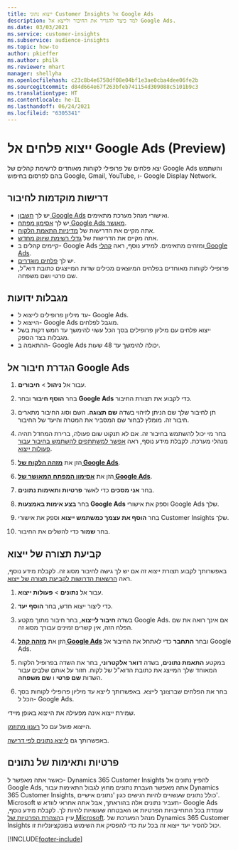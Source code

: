 ```yaml
---
title: ייצוא נתוני Customer Insights אל Google Ads
description: למד כיצד להגדיר את החיבור ולייצא אל Google Ads.
ms.date: 03/03/2021
ms.service: customer-insights
ms.subservice: audience-insights
ms.topic: how-to
author: pkieffer
ms.author: philk
ms.reviewer: mhart
manager: shellyha
ms.openlocfilehash: c23c8b4e6758df08e04bf1e3ae0cba4dee06fe2b
ms.sourcegitcommit: d84d664e67f263bfeb741154d309088c5101b9c3
ms.translationtype: HT
ms.contentlocale: he-IL
ms.lasthandoff: 06/24/2021
ms.locfileid: "6305341"
---
```

# <a name="export-segments-to-google-ads-preview"></a>ייצוא פלחים אל Google Ads‏ (Preview)

יצא פלחים של פרופילי לקוחות מאוחדים לרשימת קהלים של Google Ads והשתמש בהם לפרסום בחיפוש Google‏, Gmail, YouTube, ו- Google Display Network. 

## <a name="prerequisites-for-connection"></a>דרישות מוקדמות לחיבור

-   יש לך [חשבון Google Ads](https://ads.google.com/) ואישורי מנהל מערכת מתאימים.
-   יש לך [אסימון מפתח Google Ads מאושר](https://developers.google.com/google-ads/api/docs/first-call/dev-token). 
-   אתה מקיים את הדרישות של [מדיניות התאמת הלקוח](https://support.google.com/adspolicy/answer/6299717).
-   אתה מקיים את הדרישות של [גדלי רשימת שיווק מחדש](https://support.google.com/google-ads/answer/7558048).
-   קיימים קהלים ב- Google Ads ומזהים מתאימים. למידע נוסף, ראה [קהלי Google Ads](https://support.google.com/google-ads/answer/7558048?hl=en#:~:text=Audience%20lists%20is%20a%20section,Display%20Network%20through%20remarketing%20campaigns.).
-   יש לך [פלחים מוגדרים](segments.md).
-   פרופילי לקוחות מאוחדים בפלחים המיוצאים מכילים שדות המייצגים כתובת דוא"ל, שם פרטי ושם משפחה.

## <a name="known-limitations"></a>מגבלות ידועות

- עד מיליון פרופילים לייצוא ל- Google Ads.
- הייצוא ל- Google Ads מוגבל לפלחים.
- ייצוא פלחים עם מיליון פרופילים בסך הכל עשוי להימשך עד חמש דקות בשל מגבלות בצד הספק. 
- ההתאמה ב- Google Ads יכולה להימשך עד 48 שעות.

## <a name="set-up-connection-to-google-ads"></a>הגדרת חיבור אל Google Ads

1. עבור אל **ניהול** > **חיבורים**.

1. בחר **הוסף חיבור** ובחר **Google Ads** כדי לקבוע את תצורת החיבור.

1. תן לחיבור שלך שם הניתן לזיהוי בשדה **שם תצוגה**. השם וסוג החיבור מתארים חיבור זה. מומלץ לבחור שם המסביר את המטרה והיעד של החיבור.

1. בחר מי יכול להשתמש בחיבור זה. אם לא תנקוט שום פעולה, ברירת המחדל תהיה מנהלי מערכת. לקבלת מידע נוסף, ראה [אפשר למשתתפים להשתמש בחיבור עבור פעולות ייצוא](connections.md#allow-contributors-to-use-a-connection-for-exports).

1. הזן את **[מזהה הלקוח של Google Ads](https://support.google.com/google-ads/answer/1704344)**.

1. הזן את **[אסימון המפתח המאושר של Google Ads](https://developers.google.com/google-ads/api/docs/first-call/dev-token)**.

1. בחר **אני מסכים** כדי לאשר **פרטיות ותאימות נתונים**.

1. בחר **בצע אימות באמצעות Google Ads** וספק את אישורי Google Ads שלך.

1. בחר **הוסף את עצמך כמשתמש ייצוא** וספק את אישורי Customer Insights שלך.

1. בחר **שמור** כדי להשלים את החיבור. 

## <a name="configure-an-export"></a>קביעת תצורה של ייצוא

באפשרותך לקבוע תצורת ייצוא זה אם יש לך גישה לחיבור מסוג זה. לקבלת מידע נוסף, ראה [הרשאות הדרושות לקביעת תצורה של ייצוא](export-destinations.md#set-up-a-new-export).

1. עבור אל **נתונים** > **פעולות ייצוא**.

1. כדי ליצור ייצוא חדש, בחר **הוסף יעד**.

1. בשדה **חיבור לייצוא**, בחר חיבור מתוך מקטע Google Ads. אם אינך רואה את שם הפלח הזה, אין קשרים זמינים עבורך מסוג זה.

1. הזן את **[מזהה קהל Google Ads](https://support.google.com/google-ads/answer/7558048?hl=en#:~:text=Audience%20lists%20is%20a%20section,Display%20Network%20through%20remarketing%20campaigns.)** ובחר **התחבר** כדי לאתחל את החיבור אל Google Ads.

1. במקטע **התאמת נתונים**, בשדה **דואר אלקטרוני**, בחר את השדה בפרופיל הלקוח המאוחד שלך המייצג את כתובת הדוא"ל של לקוח. חזור על אותם שלבים עבור השדות **שם פרטי** ו **שם משפחה**.

1. בחר את הפלחים שברצונך לייצא. באפשרותך לייצא עד מיליון פרופילי לקוחות בסך הכל ל- Google Ads.

שמירת ייצוא אינה מפעילה את הייצוא באופן מיידי.

הייצוא פועל עם כל [רענון מתוזמן](system.md#schedule-tab). 

באפשרותך גם [לייצא נתונים לפי דרישה](export-destinations.md#run-exports-on-demand). 

## <a name="data-privacy-and-compliance"></a>פרטיות ותאימות של נתונים

כאשר אתה מאפשר ל- Dynamics 365 Customer Insights להפיץ נתונים אל Google Ads, אתה מאפשר העברת נתונים מחוץ לגבול התאימות עבור Dynamics 365 Customer Insights, כולל נתונים שעשויים להיות רגישים כגון 'נתונים אישיים'. Microsoft תעביר נתונים אלה בהוראתך, אבל אתה אחראי לוודא ש- Google Ads עומדת בכל התחייבויות הפרטיות או האבטחה שעשויות להיות לך. לקבלת מידע נוסף, עיין ב[הצהרת הפרטיות של Microsoft](https://go.microsoft.com/fwlink/?linkid=396732).
מנהל המערכת של Dynamics 365 Customer Insights יכול להסיר יעד ייצוא זה בכל עת כדי להפסיק את השימוש בפונקציונליות זו.


[!INCLUDE[footer-include](../includes/footer-banner.md)]
